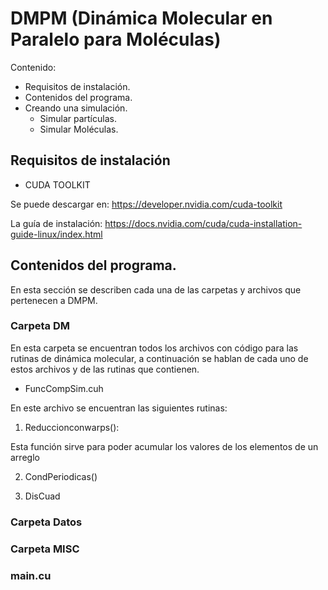 # DMPM (Dinámica Molecular en Paralelo para Moléculas)

Contenido:

* Requisitos de instalación.
* Contenidos del programa.
* Creando una simulación.
  * Simular partículas.
  * Simular Moléculas.

## Requisitos de instalación

 * CUDA TOOLKIT
   
  Se puede descargar en: https://developer.nvidia.com/cuda-toolkit
    
  La guía de instalación: https://docs.nvidia.com/cuda/cuda-installation-guide-linux/index.html

## Contenidos del programa.

En esta sección se describen cada una de las carpetas y archivos que pertenecen a DMPM.

### Carpeta DM
    
En esta carpeta se encuentran todos los archivos con código para las rutinas de dinámica molecular, a continuación se hablan de cada uno de estos archivos y de las rutinas que contienen.

* FuncCompSim.cuh
      
En este archivo se encuentran las siguientes rutinas:
 
 1. Reduccionconwarps():
         
 Esta función sirve para poder acumular los valores de los elementos de un arreglo
    
  2. CondPeriodicas()
     
  4. DisCuad
 
  ### Carpeta Datos
  
  ### Carpeta MISC
  
  ### main.cu
  

  
